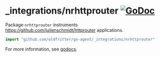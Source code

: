# _integrations/nrhttprouter [![GoDoc](https://godoc.org/github.com/oldfritter/go-agent/_integrations/nrhttprouter?status.svg)](https://godoc.org/github.com/oldfritter/go-agent/_integrations/nrhttprouter)

Package `nrhttprouter` instruments https://github.com/julienschmidt/httprouter applications.

```go
import "github.com/oldfritter/go-agent/_integrations/nrhttprouter"
```

For more information, see
[godocs](https://godoc.org/github.com/oldfritter/go-agent/_integrations/nrhttprouter).
